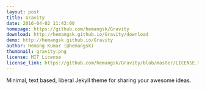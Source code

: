 ```yaml
---
layout: post
title: Gravity
date: 2016-04-02 11:43:00
homepage: https://github.com/hemangsk/Gravity
download: http://hemangsk.github.io/Gravity/download
demo: http://hemangsk.github.io/Gravity
author: Hemang Kumar (@hemangsk)
thumbnail: gravity.png
license: MIT License
license_link: https://github.com/hemangsk/Gravity/blob/master/LICENSE.txt
---
```


Minimal, text based, liberal Jekyll theme
for sharing your awesome ideas.
